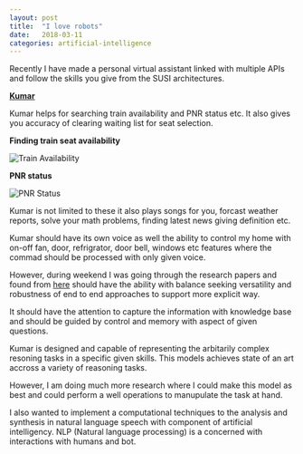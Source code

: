 ```yaml
---
layout: post
title:  "I love robots"
date:   2018-03-11
categories: artificial-intelligence
---
```


Recently I have made a personal virtual assistant linked with multiple APIs and follow the skills you give from the SUSI architectures. 

<strong><a href="https://kumar.rajendraarora.com" target="_blank">Kumar</a></strong>

Kumar helps for searching train availability and PNR status etc. It also gives you accuracy of clearing waiting list for seat selection.

<strong>Finding train seat availability</strong>

<img src="https://blogs.rajendraarora.com/assets/img/train-availability.PNG" alt="Train Availability" />

<strong>PNR status</strong>

<img src="https://blogs.rajendraarora.com/assets/img/pnr-status.PNG" alt="PNR Status" >

Kumar is not limited to these it also plays songs for you, forcast weather reports, solve your math problems, finding latest news giving definition etc.

Kumar should have its own voice as well the ability to control my home with on-off fan, door, refrigrator, door bell, windows etc features where the commad should be processed with only given voice. 

However, during weekend I was going through the research papers and found from <a href="https://www.arxiv-vanity.com/papers/1803.03067/" target="_blank">here</a> should have the ability with balance seeking versatility and robustness of end to end approaches to support more explicit way.

It should have the attention to capture the information with knowledge base and should be guided by control and memory with aspect of given questions.

Kumar is designed and capable of representing the arbitarily complex resoning tasks in a specific given skills. This models achieves state of an art accross a variety of reasoning tasks.

However, I am doing much more research where I could make this model as best and could perform a well operations to manupulate the task at hand.

I also wanted to implement a computational techniques to the analysis and synthesis in natural language speech with component of artificial intelligency. NLP (Natural language processing) is a concerned with interactions with humans and bot.




